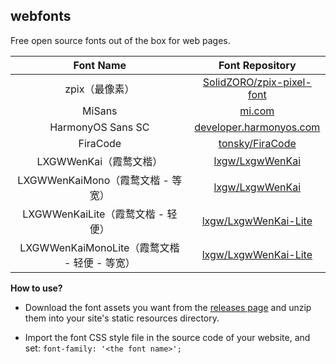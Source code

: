 ## webfonts

Free open source fonts out of the box for web pages.

|                  Font Name                   |                       Font Repository                        |
| :------------------------------------------: | :----------------------------------------------------------: |
|                zpix（最像素）                | [SolidZORO/zpix-pixel-font](https://github.com/SolidZORO/zpix-pixel-font) |
|                    MiSans                    |                [mi.com](https://www.mi.com/)                 |
|              HarmonyOS Sans SC               | [developer.harmonyos.com](https://developer.harmonyos.com/cn/docs/design/font-0000001157868583) |
|                   FiraCode                   |    [tonsky/FiraCode](https://github.com/tonsky/FiraCode)     |
|            LXGWWenKai（霞鹜文楷）            |    [lxgw/LxgwWenKai](https://github.com/lxgw/LxgwWenKai/)    |
|      LXGWWenKaiMono（霞鹜文楷 - 等宽）       |    [lxgw/LxgwWenKai](https://github.com/lxgw/LxgwWenKai/)    |
|      LXGWWenKaiLite（霞鹜文楷 - 轻便）       | [lxgw/LxgwWenKai-Lite](https://github.com/lxgw/LxgwWenKai-Lite) |
| LXGWWenKaiMonoLite（霞鹜文楷 - 轻便 - 等宽） | [lxgw/LxgwWenKai-Lite](https://github.com/lxgw/LxgwWenKai-Lite) |

**How to use?**

- Download the font assets you want from the [releases page](https://github.com/DejavuMoe/webfonts/releases) and unzip them into your site's static resources directory.

- Import the font CSS style file in the source code of your website, and set: `font-family: '<the font name>';`

